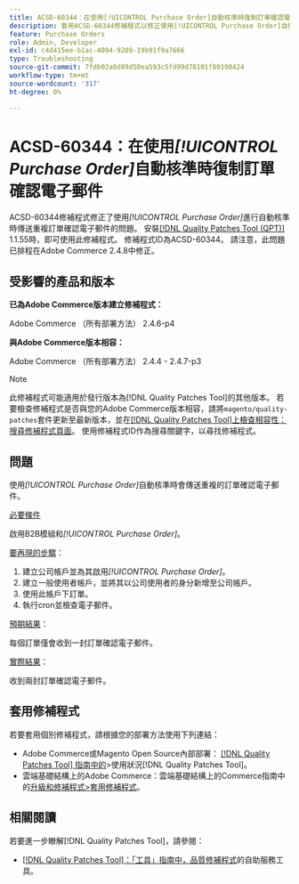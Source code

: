 ```yaml
---
title: ACSD-60344：在使用[!UICONTROL Purchase Order]自動核準時復制訂單確認電子郵件
description: 套用ACSD-60344修補程式以修正使用[!UICONTROL Purchase Order]自動核準時傳送重複訂單確認電子郵件的Adobe Commerce問題。
feature: Purchase Orders
role: Admin, Developer
exl-id: c4d415ee-b1ac-4094-9209-19b91f9a7666
type: Troubleshooting
source-git-commit: 7fdb02a6d89d50ea593c5fd99d78101f89198424
workflow-type: tm+mt
source-wordcount: '317'
ht-degree: 0%

---
```


# ACSD-60344：在使用&#x200B;*[!UICONTROL Purchase Order]*&#x200B;自動核準時復制訂單確認電子郵件

ACSD-60344修補程式修正了使用&#x200B;*[!UICONTROL Purchase Order]*&#x200B;進行自動核準時傳送重複訂單確認電子郵件的問題。 安裝[[!DNL Quality Patches Tool (QPT)]](/help/tools/quality-patches-tool/quality-patches-tool-to-self-serve-quality-patches.md) 1.1.55時，即可使用此修補程式。 修補程式ID為ACSD-60344。 請注意，此問題已排程在Adobe Commerce 2.4.8中修正。

## 受影響的產品和版本

**已為Adobe Commerce版本建立修補程式：**

Adobe Commerce （所有部署方法） 2.4.6-p4

**與Adobe Commerce版本相容：**

Adobe Commerce （所有部署方法） 2.4.4 - 2.4.7-p3


>[!NOTE]
>
>此修補程式可能適用於發行版本為[!DNL Quality Patches Tool]的其他版本。 若要檢查修補程式是否與您的Adobe Commerce版本相容，請將`magento/quality-patches`套件更新至最新版本，並在[[!DNL Quality Patches Tool]上檢查相容性：搜尋修補程式頁面](https://experienceleague.adobe.com/tools/commerce-quality-patches/index.html)。 使用修補程式ID作為搜尋關鍵字，以尋找修補程式。

## 問題

使用&#x200B;*[!UICONTROL Purchase Order]*&#x200B;自動核準時會傳送重複的訂單確認電子郵件。

<u>必要條件</u>

啟用B2B模組和&#x200B;*[!UICONTROL Purchase Order]*。

<u>要再現的步驟</u>：

1. 建立公司帳戶並為其啟用&#x200B;*[!UICONTROL Purchase Order]*。
1. 建立一般使用者帳戶，並將其以公司使用者的身分新增至公司帳戶。
1. 使用此帳戶下訂單。
1. 執行cron並檢查電子郵件。

<u>預期結果</u>：

每個訂單僅會收到一封訂單確認電子郵件。

<u>實際結果</u>：

收到兩封訂單確認電子郵件。

## 套用修補程式

若要套用個別修補程式，請根據您的部署方法使用下列連結：

* Adobe Commerce或Magento Open Source內部部署： [[!DNL Quality Patches Tool] 指南中的](/help/tools/quality-patches-tool/usage.md)>使用狀況[!DNL Quality Patches Tool]。
* 雲端基礎結構上的Adobe Commerce：雲端基礎結構上的Commerce指南中的[升級和修補程式>套用修補程式](https://experienceleague.adobe.com/docs/commerce-cloud-service/user-guide/develop/upgrade/apply-patches.html)。


## 相關閱讀

若要進一步瞭解[!DNL Quality Patches Tool]，請參閱：

* [[!DNL Quality Patches Tool]：「工具」指南中，品質修補程式](/help/tools/quality-patches-tool/quality-patches-tool-to-self-serve-quality-patches.md)的自助服務工具。

